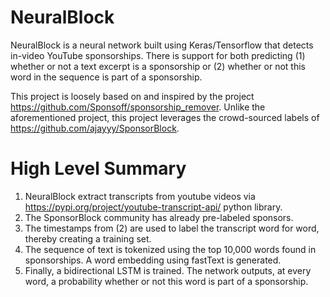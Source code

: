 # NeuralBlock
NeuralBlock is a neural network built using Keras/Tensorflow that detects in-video YouTube sponsorships. There is support for both predicting (1) whether or not a text excerpt is a sponsorship or (2) whether or not this word in the sequence is part of a sponsorship.

This project is loosely based on and inspired by the project https://github.com/Sponsoff/sponsorship_remover. Unlike the aforementioned project, this project leverages the crowd-sourced labels of https://github.com/ajayyy/SponsorBlock.

# High Level Summary
1. NeuralBlock extract transcripts from youtube videos via https://pypi.org/project/youtube-transcript-api/ python library.
2. The SponsorBlock community has already pre-labeled sponsors.
3. The timestamps from (2) are used to label the transcript word for word, thereby creating a training set.
4. The sequence of text is tokenized using the top 10,000 words found in sponsorships. A word embedding using fastText is generated.
5. Finally, a bidirectional LSTM is trained. The network outputs, at every word, a probability whether or not this word is part of a sponsorship.
